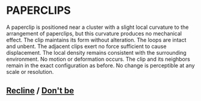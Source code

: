 # PAPERCLIPS

A paperclip is positioned near a cluster with a slight local curvature to the arrangement of paperclips, but this curvature produces no mechanical effect. The clip maintains its form without alteration. The loops are intact and unbent. The adjacent clips exert no force sufficient to cause displacement. The local density remains consistent with the surrounding environment. No motion or deformation occurs. The clip and its neighbors remain in the exact configuration as before. No change is perceptible at any scale or resolution.

## [Recline](page-e5e5255963722b58) / [Don't be](page-079a3d18b816d735)
